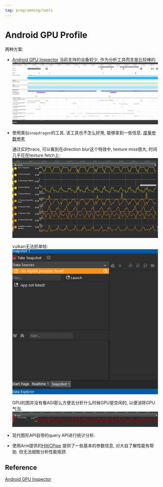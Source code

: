 ```yaml
---
tag: programming/tools
---
```

# Android GPU Profile

两种方案:
* [Android GPU Inspector](https://developer.android.com/agi/start#system-profile)
    当前支持的设备较少, 作为分析工具而言是比较棒的.
    ![](rc/agi.png)

* 使用类似`snapdragon`的工具.
    该工具也不怎么好用, 能够拿到一些信息. [度量参数参考](https://blog.csdn.net/wangqing008/article/details/106481938)
    
    通过实时trace, 可以看到在direction blur这个特效中, texture miss很大, 时间几乎花在texture fetch上:
    ![](rc/snapdragon_real_time_trace.jpg)

    vulkan无法抓单帧:
    ![](rc/snapdragon_capture.jpg)

    GPU的图并没有像AGI那么方便去分析什么时候GPU是空闲的, 以便消除GPU气泡.
    ![](rc/snapdragon_gpu_busy.jpg)

* 现代图形API自带的query API进行统计分析.

* 使用Arm提供的[HWCPipe](https://github.com/ARM-software/HWCPipe/tree/5a0c3d0b527bea96154998f29177f3b449cebd3a)
    提供了一些基本的参数信息, 对大自了解性能有帮助. 但无法细致分析性能瓶颈.

## Reference
[Android GPU Inspector](https://developer.android.com/agi/start#system-profile)